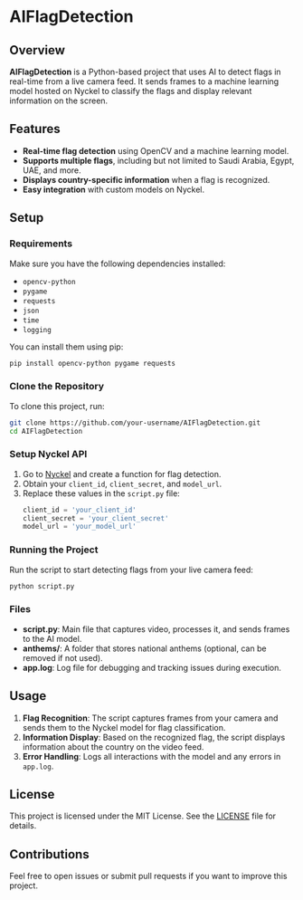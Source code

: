 
# AIFlagDetection

## Overview
**AIFlagDetection** is a Python-based project that uses AI to detect flags in real-time from a live camera feed. It sends frames to a machine learning model hosted on Nyckel to classify the flags and display relevant information on the screen.

## Features
- **Real-time flag detection** using OpenCV and a machine learning model.
- **Supports multiple flags**, including but not limited to Saudi Arabia, Egypt, UAE, and more.
- **Displays country-specific information** when a flag is recognized.
- **Easy integration** with custom models on Nyckel.

## Setup

### Requirements
Make sure you have the following dependencies installed:

- `opencv-python`
- `pygame`
- `requests`
- `json`
- `time`
- `logging`

You can install them using pip:

```bash
pip install opencv-python pygame requests
```

### Clone the Repository

To clone this project, run:

```bash
git clone https://github.com/your-username/AIFlagDetection.git
cd AIFlagDetection
```

### Setup Nyckel API
1. Go to [Nyckel](https://www.nyckel.com/) and create a function for flag detection.
2. Obtain your `client_id`, `client_secret`, and `model_url`.
3. Replace these values in the `script.py` file:
    ```python
    client_id = 'your_client_id'
    client_secret = 'your_client_secret'
    model_url = 'your_model_url'
    ```

### Running the Project

Run the script to start detecting flags from your live camera feed:

```bash
python script.py
```

### Files

- **script.py**: Main file that captures video, processes it, and sends frames to the AI model.
- **anthems/**: A folder that stores national anthems (optional, can be removed if not used).
- **app.log**: Log file for debugging and tracking issues during execution.

## Usage

1. **Flag Recognition**: The script captures frames from your camera and sends them to the Nyckel model for flag classification.
2. **Information Display**: Based on the recognized flag, the script displays information about the country on the video feed.
3. **Error Handling**: Logs all interactions with the model and any errors in `app.log`.

## License
This project is licensed under the MIT License. See the [LICENSE](LICENSE) file for details.

## Contributions
Feel free to open issues or submit pull requests if you want to improve this project.
